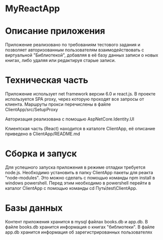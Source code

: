 # MyReactApp

# Описание приложения
Приложение реализовано по требованиям тестового задания и позволяет авторизованным
пользователям взаимодействовать с виртуальной "Библиотекой", добавляя в её базу данных записи о
новых книгах, либо удаляя или редактируя старые записи.

# Техническая часть
Приложение использует net framework версии 6.0 и react.js. В проекте используется SPA proxy,
через которую проходят все запросы от клиента. Маршруты прокси перечислены в файле
ClientApp/src/SetupProxy

Авторизация реализована с помощью AspNetCore.Identity.UI

Клиентская часть (React) находится в каталоге ClientApp, её описание приведено в ClientApp/README.md

# Сборка и  запуск
Для успешного запуска приложения в режиме отладки требуется node.js. Необходимо установить в папку
ClientApp пакеты для реакта "node-modules". Это можно сделать с помощью команды npm install
в windows powershell. Перед этим необходимо в powershell перейти в каталог ClientApp с помощью
команды cd Путь\test\ClientApp.

# Базы данных
Контент приложения хранится в mysql файлах books.db и app.db.
В файле books.db хранится информация о книгах "библиотеки". В файле app.db
хранится информация об зарегистрированных пользователях
